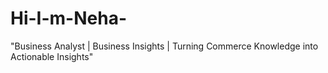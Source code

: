 # Hi-I-m-Neha-
"Business Analyst | Business Insights | Turning Commerce Knowledge into Actionable Insights"
